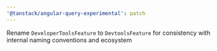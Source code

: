 ```yaml
---
'@tanstack/angular-query-experimental': patch
---
```


Rename `DeveloperToolsFeature` to `DevtoolsFeature` for consistency with internal naming conventions and ecosystem 